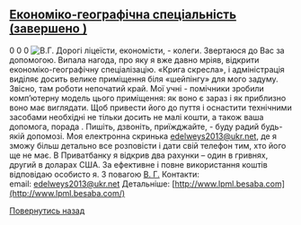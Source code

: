 ## [Економіко-географічна спеціальність (завершено )](/info/for-grads/економіко-географічна-спеціальність/)
0
0
0
![В.Г.](/images/економіко-географічна-спеціальність/foto.jpg)
Дорогі ліцеїсти, економісти, - колеги. Звертаюся до Вас за допомогою. Випала нагода, про яку я вже давно мріяв, відкрити економіко-географічну спеціалізацію. «Крига скресла», і адміністрація виділяє досить велике приміщення біля «шейпінгу» для мого задуму. Звісно, там роботи непочатий край. Мої учні - помічники зробили комп’ютерну модель цього приміщення: як воно є зараз і як приблизно воно має виглядати. Щоб привести його до пуття і оснастити технічними засобами необхідні не тільки досить не малі кошти, а також ваша допомога, порада . Пишіть, дзвоніть, приїжджайте, - буду радий будь-якій допомозі. Моя електронна скринька edelweys2013@ukr.net, де я зможу більш детально все розповісти і дати свій телефон тим, хто його ще не має. В Приватбанку я відкрив два рахунки – один в гривнях, другий в доларах США. За ефективне і повне використання коштів відповідаю особисто я.
З повагою [В. Г.](https://www.facebook.com/profile.php?id=100001534736183)
Контакти:
email: edelweys2013@ukr.net
Детальніше: [http://www.lpml.besaba.com](http://www.lpml.besaba.com/)
<!-- <form action="/%D0%B4%D0%BB%D1%8F-%D0%B2%D0%B8%D0%BF%D1%83%D1%81%D0%BA%D0%BD%D0%B8%D0%BA%D1%96%D0%B2/%D0%B5%D0%BA%D0%BE%D0%BD%D0%BE%D0%BC%D1%96%D0%BA%D0%BE-%D0%B3%D0%B5%D0%BE%D0%B3%D1%80%D0%B0%D1%84%D1%96%D1%87%D0%BD%D0%B0-%D1%81%D0%BF%D0%B5%D1%86%D1%96%D0%B0%D0%BB%D1%8C%D0%BD%D1%96%D1%81%D1%82%D1%8C" class="donateform" enctype="multipart/form-data" method="post"><input id="Email" name="Email" placeholder="email@domain.com" type="email" value="" /><input id="Name" name="Name" placeholder="Вася Пупкін" type="text" value="" /><input type="number" id="Amount" name="Amount" placeholder="100 UAH" />
<input type="hidden" id="ProjectId" name="ProjectId" value="1206" />
<input type="hidden" id="Subscribe" name="Subscribe" value="fasle" />
<input type="submit" value="Зробити внесок" />
<input name='ufprt' type='hidden' value='3BE31EA2738C9C4B2AE43244D6BFA828519E602547E0457748587144DDF847009124A278F60C4BF5946084A6830386A1B12F418F5F5130FB783264B19D4EAD4B2621BA19B0926ED69964E86F246C4C22459F0663DF63EDB73BDCDAF409E43B9DC32DC081F9A2A89C1E6D404967B84EB2DF6DFC12D6DB878874921E724CF63BC55D19402C284BE2D8885D8E2609A56F63' /></form> -->

[Повернутись назад](/info/for-grads/)
